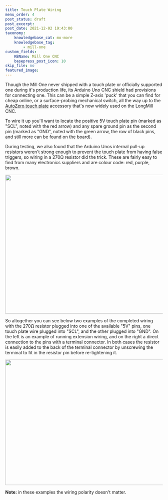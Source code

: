 ```yaml
---
title: Touch Plate Wiring
menu_order: 4
post_status: draft
post_excerpt: 
post_date: 2021-12-02 19:43:00
taxonomy:
    knowledgebase_cat: mo-more
    knowledgebase_tag:
        - mill-one
custom_fields:
    KBName: Mill One CNC
    basepress_post_icon: 10
skip_file: no
featured_image: 
---
```

Though the Mill One never shipped with a touch plate or officially supported one during it's production life, its Arduino Uno CNC shield had provisions for connecting one. This can be a simple Z-axis 'puck' that you can find for cheap online, or a surface-probing mechanical switch, all the way up to the <a href="https://sienci.com/product/autozero/" target="_blank" rel="noopener">AutoZero touch plate</a> accessory that's now widely used on the LongMill CNC.

To wire it up you'll want to locate the positive 5V touch plate pin (marked as "SCL", noted with the red arrow) and any spare ground pin as the second pin (marked as "GND", noted with the green arrow, the row of black pins, and still more can be found on the board).

During testing, we also found that the Arduino Unos internal pull-up resistors weren't strong enough to prevent the touch plate from having false triggers, so wiring in a 270Ω resistor did the trick. These are fairly easy to find from many electronics suppliers and are colour code: red, purple, brown.

<img class="size-full wp-image-4762 aligncenter" src="https://resources.sienci.com/wp-content/uploads/2022/12/Arduino-Uno-CNC-Shield_TPwiring.jpg" alt="" width="699" height="444" />

So altogether you can see below two examples of the completed wiring with the 270Ω resistor plugged into one of the available "5V" pins, one touch plate wire plugged into "SCL", and the other plugged into "GND". On the left is an example of running extension wiring, and on the right a direct connection to the pins with a terminal connector. In both cases the resistor is easily added to the back of the terminal connector by unscrewing the terminal to fit in the resistor pin before re-tightening it.

<img class="size-medium wp-image-4763 aligncenter" src="https://resources.sienci.com/wp-content/uploads/2022/12/Mill-One-Touch-Plate-Wiring-examples-850x401.jpg" alt="" width="850" height="401" />

<strong>Note:</strong> in these examples the wiring polarity doesn't matter.